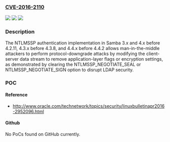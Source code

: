 ### [CVE-2016-2110](https://cve.mitre.org/cgi-bin/cvename.cgi?name=CVE-2016-2110)
![](https://img.shields.io/static/v1?label=Product&message=n%2Fa&color=blue)
![](https://img.shields.io/static/v1?label=Version&message=n%2Fa&color=blue)
![](https://img.shields.io/static/v1?label=Vulnerability&message=n%2Fa&color=brighgreen)

### Description

The NTLMSSP authentication implementation in Samba 3.x and 4.x before 4.2.11, 4.3.x before 4.3.8, and 4.4.x before 4.4.2 allows man-in-the-middle attackers to perform protocol-downgrade attacks by modifying the client-server data stream to remove application-layer flags or encryption settings, as demonstrated by clearing the NTLMSSP_NEGOTIATE_SEAL or NTLMSSP_NEGOTIATE_SIGN option to disrupt LDAP security.

### POC

#### Reference
- http://www.oracle.com/technetwork/topics/security/linuxbulletinapr2016-2952096.html

#### Github
No PoCs found on GitHub currently.

